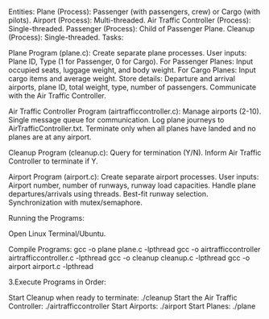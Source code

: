 Entities: Plane (Process): Passenger (with passengers, crew) or Cargo (with pilots). Airport (Process): Multi-threaded. Air Traffic Controller (Process): Single-threaded. Passenger (Process): Child of Passenger Plane. Cleanup (Process): Single-threaded. Tasks:

Plane Program (plane.c): Create separate plane processes. User inputs: Plane ID, Type (1 for Passenger, 0 for Cargo). For Passenger Planes: Input occupied seats, luggage weight, and body weight. For Cargo Planes: Input cargo items and average weight. Store details: Departure and arrival airports, plane ID, total weight, type, number of passengers. Communicate with the Air Traffic Controller.

Air Traffic Controller Program (airtrafficcontroller.c): Manage airports (2-10). Single message queue for communication. Log plane journeys to AirTrafficController.txt. Terminate only when all planes have landed and no planes are at any airport.

Cleanup Program (cleanup.c): Query for termination (Y/N). Inform Air Traffic Controller to terminate if Y.

Airport Program (airport.c): Create separate airport processes. User inputs: Airport number, number of runways, runway load capacities. Handle plane departures/arrivals using threads. Best-fit runway selection. Synchronization with mutex/semaphore.

Running the Programs:

Open Linux Terminal/Ubuntu.

Compile Programs: gcc -o plane plane.c -lpthread gcc -o airtrafficcontroller airtrafficcontroller.c -lpthread gcc -o cleanup cleanup.c -lpthread gcc -o airport airport.c -lpthread

3.Execute Programs in Order:

Start Cleanup when ready to terminate: ./cleanup
Start the Air Traffic Controller: ./airtrafficcontroller
Start Airports: ./airport
Start Planes: ./plane
